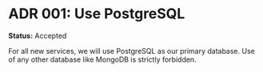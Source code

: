 # ADR 001: Use PostgreSQL

**Status:** Accepted

For all new services, we will use PostgreSQL as our primary database. Use of any other database like MongoDB is strictly forbidden.